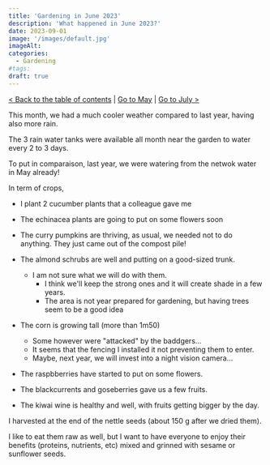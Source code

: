 ```yaml
---
title: 'Gardening in June 2023'
description: 'What happened in June 2023?'
date: 2023-09-01
image: '/images/default.jpg'
imageAlt:
categories:
  - Gardening
#tags:
draft: true
---
```


[< Back to the table of contents](index.md) | [Go to May](2023-05.md) | [Go to July >](2023-07.md)

This month, we had a much cooler weather compared to last year, having also more rain.

The 3 rain water tanks were available all month near the garden to water every 2 to 3 days.

To put in comparaison, last year, we were watering from the netwok water in May already!

In term of crops,

- I plant 2 cucumber plants that a colleague gave me
- The echinacea plants are going to put on some flowers soon
- The curry pumpkins are thriving, as usual, we needed not to do anything. They just came out of the compost pile!
- The almond schrubs are well and putting on a good-sized trunk.

  - I am not sure what we will do with them.
    - I think we'll keep the strong ones and it will create shade in a few years.
    - The area is not year prepared for gardening, but having trees seem to be a good idea

- The corn is growing tall (more than 1m50)

  - Some however were "attacked" by the baddgers...
  - It seems that the fencing I installed it not preventing them to enter.
  - Maybe, next year, we will invest into a night vision camera...

- The raspbberries have started to put on some flowers.
- The blackcurrents and goseberries gave us a few fruits.
- The kiwai wine is healthy and well, with fruits getting bigger by the day.

I harvested at the end of the nettle seeds (about 150 g after we dried them).

I like to eat them raw as well, but I want to have everyone to enjoy their benefits (proteins, nutrients, etc) mixed and grinned with sesame or sunflower seeds.
